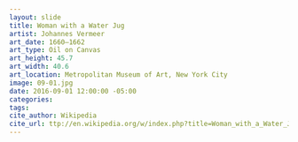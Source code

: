```yaml
---
layout: slide
title: Woman with a Water Jug
artist: Johannes Vermeer
art_date: 1660–1662
art_type: Oil on Canvas
art_height: 45.7
art_width: 40.6
art_location: Metropolitan Museum of Art, New York City
image: 09-01.jpg
date: 2016-09-01 12:00:00 -05:00
categories:
tags:
cite_author: Wikipedia
cite_url: ttp://en.wikipedia.org/w/index.php?title=Woman_with_a_Water_Jug&oldid=592502407
---
```

